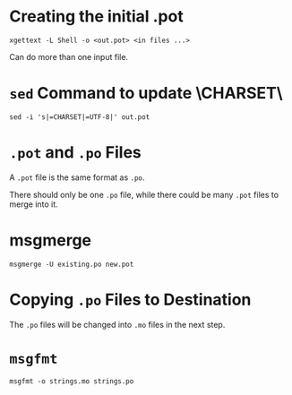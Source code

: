 
# Creating the initial .pot

	xgettext -L Shell -o <out.pot> <in files ...>

Can do more than one input file.

# `sed` Command to update \CHARSET\

	sed -i 's|=CHARSET|=UTF-8|' out.pot

# `.pot` and `.po` Files

A `.pot` file is the same format as `.po`.

There should only be one `.po` file, while there could be many `.pot` files to merge into it.

# msgmerge

	msgmerge -U existing.po new.pot

# Copying `.po` Files to Destination

The `.po` files will be changed into `.mo` files in the next step.

# `msgfmt` 

		
	msgfmt -o strings.mo strings.po

